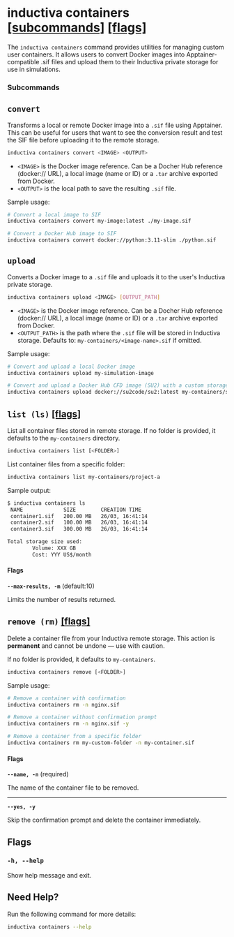 # inductiva **containers** [\[subcommands\]](#subcommands) [\[flags\]](#flags)

The `inductiva containers` command provides utilities for managing custom user containers. It allows users to convert Docker images into Apptainer-compatible .sif files and upload them to their Inductiva private storage for use in simulations.

###  Subcommands
## `convert`

Transforms a local or remote Docker image into a `.sif` file using Apptainer. 
This can be useful for users that want to see the conversion result and test the SIF file before uploading it to the remote storage. 

```bash
inductiva containers convert <IMAGE> <OUTPUT>
```
- `<IMAGE>` is the Docker image reference. Can be a Docher Hub reference (docker:// URL), a local image (name or ID) or a `.tar` archive exported from Docker.
- `<OUTPUT>` is the local path to save the resulting `.sif` file.

Sample usage:

```bash
# Convert a local image to SIF
inductiva containers convert my-image:latest ./my-image.sif

# Convert a Docker Hub image to SIF
inductiva containers convert docker://python:3.11-slim ./python.sif
```

## `upload`

Converts a Docker image to a `.sif` file and uploads it to the user's Inductiva private storage.

```bash
inductiva containers upload <IMAGE> [OUTPUT_PATH]
```
- `<IMAGE>` is the Docker image reference. Can be a Docher Hub reference (docker:// URL), a local image (name or ID) or a `.tar` archive exported from Docker.
- `<OUTPUT_PATH>` is the path where the `.sif` file will be stored in Inductiva storage.
Defaults to: `my-containers/<image-name>.sif` if omitted.

Sample usage:

```bash
# Convert and upload a local Docker image
inductiva containers upload my-simulation-image

# Convert and upload a Docker Hub CFD image (SU2) with a custom storage path
inductiva containers upload docker://su2code/su2:latest my-containers/su2-cfd.sif
```

## `list (ls)` [\[flags\]](#flags-for-list)
List all container files stored in remote storage. If no folder is provided, it defaults to the `my-containers` directory.

```bash
inductiva containers list [<FOLDER>]
```

List container files from a specific folder:
```sh
inductiva containers list my-containers/project-a
```

Sample output:

```bash
$ inductiva containers ls
 NAME             SIZE        CREATION TIME
 container1.sif   200.00 MB   26/03, 16:41:14
 container2.sif   100.00 MB   26/03, 16:41:14
 container3.sif   300.00 MB   26/03, 16:41:14

Total storage size used:
        Volume: XXX GB
        Cost: YYY US$/month
```

<h4 id="flags-for-list">Flags</h4>

**`--max-results, -m`** (default:10)

Limits the number of results returned.

## `remove (rm)` [\[flags\]](#flags-for-remove)

Delete a container file from your Inductiva remote storage.
This action is **permanent** and cannot be undone — use with caution.

If no folder is provided, it defaults to `my-containers`.

```bash
inductiva containers remove [<FOLDER>]
```

Sample usage:

```bash
# Remove a container with confirmation
inductiva containers rm -n nginx.sif

# Remove a container without confirmation prompt
inductiva containers rm -n nginx.sif -y

# Remove a container from a specific folder
inductiva containers rm my-custom-folder -n my-container.sif
```

<h4 id="flags-for-remove">Flags</h4>

**`--name, -n`** (required)

The name of the container file to be removed.

---

**`--yes, -y`**

Skip the confirmation prompt and delete the container immediately.

## Flags
### `-h, --help`

Show help message and exit.

## Need Help?
Run the following command for more details:

```sh
inductiva containers --help
```